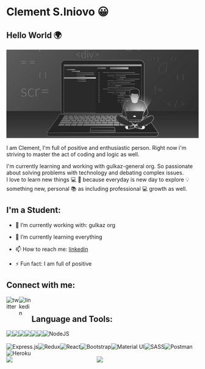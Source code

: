 # Clement S.Iniovo 😀

## Hello World 🌍

<img src="./src/coding.jpeg">
<br />
<!--
**tonyclem/tonyclem** is a ✨ _special_ ✨ repository because its `README.md` (this file) appears on your GitHub profile.
-->

I am Clement, I'm full of positive and enthusiastic person. Right now i'm striving to master the act of coding and logic as well. <br>

I'm currently learning and working with gulkaz-general org. So passionate about solving problems with technology and debating complex issues. <br>
I love to learn new things 💻 🚀 because everyday is new day to explore 💡 something new, personal 📚 as including professional 💻 growth as well.

## I'm a Student:

- 🔭 I’m currently working with: gulkaz org 

- 🌱 I’m currently learning everything

- 📫 How to reach me: [linkedin]

- ⚡ Fun fact: I am full of positive

## Connect with me:

[<img align="left" alt="twitter" width="33px" src="https://i.postimg.cc/Kz27Fnty/twitter.png">][twitter]

[<img align="left" alt="linkedin" width="33px" src="https://i.postimg.cc/44rf3Bmt/linkedin-logo.png">][linkedin]

<br />

## Language and Tools:

<img align="left" src="https://img.shields.io/badge/html5-%23E34F26.svg?style=for-the-badge&logo=html5&logoColor=white"/>

 <img align="left" src="https://img.shields.io/badge/css3-%231572B6.svg?style=for-the-badge&logo=css3&logoColor=white" />

<img align="left" src="https://img.shields.io/badge/javascript-%23323330.svg?style=for-the-badge&logo=javascript&logoColor=%23F7DF1E" />

<img align="left" src="https://img.shields.io/badge/CodePen-white?style=for-the-badge&logo=codepen&logoColor=black" />

<img align="left" src="https://img.shields.io/badge/Visual%20Studio%20Code-0078d7.svg?style=for-the-badge&logo=visual-studio-code&logoColor=white" />

<img align="left" src="https://img.shields.io/badge/VIM-%2311AB00.svg?style=for-the-badge&logo=vim&logoColor=white" />
<img align="left" alt="NodeJS" src="https://img.shields.io/badge/node.js-%2343853D.svg?style=for-the-badge&logo=node-dot-js&logoColor=white"/>

<br />
<br />


<img align="left" alt="Express.js" src="https://img.shields.io/badge/express.js-%23404d59.svg?style=for-the-badge&logo=express&logoColor=%2361DAFB"/>

<img align="left" alt="Redux" src="https://img.shields.io/badge/redux-%23593d88.svg?style=for-the-badge&logo=redux&logoColor=white"/>

<img align="left" alt="React" src="https://img.shields.io/badge/react-%2320232a.svg?style=for-the-badge&logo=react&logoColor=%2361DAFB"/>

<img align="left" alt="Bootstrap" src="https://img.shields.io/badge/bootstrap-%23563D7C.svg?style=for-the-badge&logo=bootstrap&logoColor=white"/>

<img align="left" alt="Material UI" src="https://img.shields.io/badge/materialui-%230081CB.svg?style=for-the-badge&logo=material-ui&logoColor=white"/>

<img align="left" alt="SASS" src="https://img.shields.io/badge/SASS-hotpink.svg?style=for-the-badge&logo=SASS&logoColor=white"/>

<img align="left" alt="Postman" src="https://img.shields.io/badge/Postman-FF6C37?style=for-the-badge&logo=postman&logoColor=red" />

<img align="left" alt="Heroku" src="https://img.shields.io/badge/heroku-%23430098.svg?style=for-the-badge&logo=heroku&logoColor=white"/>

<br />
<br />

<img align='left' width="47%"  src='https://github-readme-stats.vercel.app/api?username=tonyclem&show_icons=true&theme=chartreuse-dark'/>

<img align='left' width="47%" src='https://github-readme-stats.vercel.app/api/top-langs/?username=tonyclem&layout=compact'/>

<br />
<br />

[twitter]: https://twitter.com/clement_S_Inv
[linkedin]: https://linkedin.com/in/clementiniovo01
